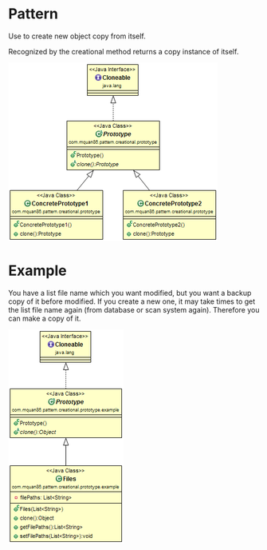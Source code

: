 # Pattern
Use to create new object copy from itself.

Recognized by the creational method returns a copy instance of itself. 

![](../src/main/resources/com/mquan86/pattern/creational/prototype/PrototypeDiagram.png)
# Example
You have a list file name which you want modified, but you want a backup copy of it before modified. If you create a new one, it may take times to get the list file name again (from database or scan system again). Therefore you can make a copy of it.

![](../src/main/resources/com/mquan86/pattern/creational/prototype/example/PrototypeDiagram.png)